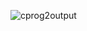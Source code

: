 ![cprog2output](https://user-images.githubusercontent.com/123589710/218904766-8a9878c6-211e-49c7-baeb-b3ca10218848.png)
